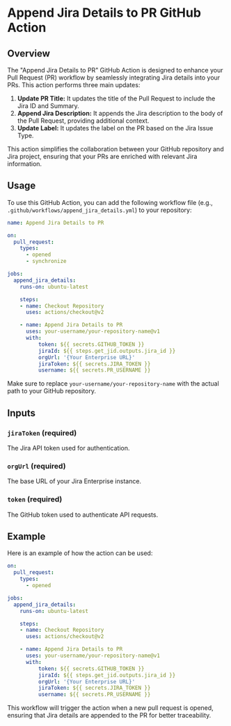 
# Append Jira Details to PR GitHub Action

## Overview

The "Append Jira Details to PR" GitHub Action is designed to enhance your Pull Request (PR) workflow by seamlessly integrating Jira details into your PRs. This action performs three main updates:

1. **Update PR Title:** It updates the title of the Pull Request to include the Jira ID and Summary.
2. **Append Jira Description:** It appends the Jira description to the body of the Pull Request, providing additional context.
3. **Update Label:** It updates the label on the PR based on the Jira Issue Type.

This action simplifies the collaboration between your GitHub repository and Jira project, ensuring that your PRs are enriched with relevant Jira information.

## Usage

To use this GitHub Action, you can add the following workflow file (e.g., `.github/workflows/append_jira_details.yml`) to your repository:

```yaml
name: Append Jira Details to PR

on:
  pull_request:
    types:
      - opened
      - synchronize

jobs:
  append_jira_details:
    runs-on: ubuntu-latest

    steps:
    - name: Checkout Repository
      uses: actions/checkout@v2

    - name: Append Jira Details to PR
      uses: your-username/your-repository-name@v1
      with:
          token: ${{ secrets.GITHUB_TOKEN }}
          jiraId: ${{ steps.get_jid.outputs.jira_id }}
          orgUrl: '{Your Enterprise URL}'
          jiraToken: ${{ secrets.JIRA_TOKEN }}
          username: ${{ secrets.PR_USERNAME }}
```

Make sure to replace `your-username/your-repository-name` with the actual path to your GitHub repository.

## Inputs

### `jiraToken` (required)

The Jira API token used for authentication.

### `orgUrl` (required)

The base URL of your Jira Enterprise instance.

### `token` (required)

The GitHub token used to authenticate API requests.

## Example

Here is an example of how the action can be used:

```yaml
on:
  pull_request:
    types:
      - opened

jobs:
  append_jira_details:
    runs-on: ubuntu-latest

    steps:
    - name: Checkout Repository
      uses: actions/checkout@v2

    - name: Append Jira Details to PR
      uses: your-username/your-repository-name@v1
      with:
          token: ${{ secrets.GITHUB_TOKEN }}
          jiraId: ${{ steps.get_jid.outputs.jira_id }}
          orgUrl: '{Your Enterprise URL}'
          jiraToken: ${{ secrets.JIRA_TOKEN }}
          username: ${{ secrets.PR_USERNAME }}
```

This workflow will trigger the action when a new pull request is opened, ensuring that Jira details are appended to the PR for better traceability.
